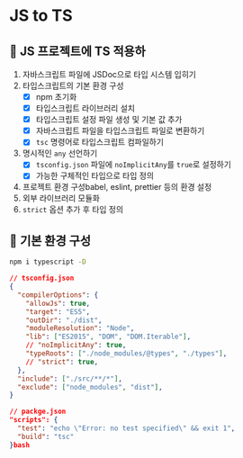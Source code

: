 # JS to TS

## 🐇 JS 프로젝트에 TS 적용하

1. 자바스크립트 파일에 JSDoc으로 타입 시스템 입히기
2. 타입스크립트의 기본 환경 구성
   * [x] npm 초기화
   * [x] 타입스크립트 라이브러리 설치
   * [x] 타입스크립트 설정 파일 생성 및 기본 값 추가
   * [x] 자바스크립트 파일을 타입스크립트 파일로 변환하기
   * [x] `tsc` 명령어로 타입스크립트 컴파일하기
3. 명시적인 `any` 선언하기
   * [x] `tsconfig.json` 파일에 `noImplicitAny`를 `true`로 설정하기
   * [x] 가능한 구체적인 타입으로 타입 정의
4. 프로젝트 환경 구성babel, eslint, prettier 등의 환경 설정
5. 외부 라이브러리 모듈화
6. `strict` 옵션 추가 후 타입 정의

## 🐇 기본 환경 구성

```bash
npm i typescript -D
```

```json
// tsconfig.json
{
  "compilerOptions": {
    "allowJs": true,
    "target": "ES5",
    "outDir": "./dist",
    "moduleResolution": "Node",
    "lib": ["ES2015", "DOM", "DOM.Iterable"],
    // "noImplicitAny": true,
    "typeRoots": ["./node_modules/@types", "./types"],
    // "strict": true,
  },
  "include": ["./src/**/*"],
  "exclude": ["node_modules", "dist"],
}

```

```json
// packge.json
"scripts": {
  "test": "echo \"Error: no test specified\" && exit 1",
  "build": "tsc"
}bash
```
